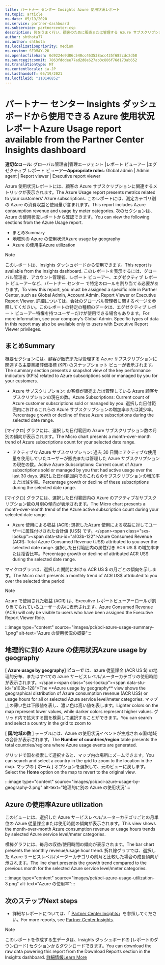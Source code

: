 ```yaml
---
title: パートナー センター Insights Azure 使用状況レポート
ms.topic: article
ms.date: 05/19/2020
ms.service: partner-dashboard
ms.subservice: partnercenter-csp
description: 何をうまく行い、顧客のために販売または管理する Azure サブスクリプションの使用を改善できる場所を確認します。
author: shthota77
ms.author: shthota
ms.localizationpriority: medium
ms.custom: SEOMAY.20
ms.openlocfilehash: 0d9224e9d86c540cc463538acc435f682cdc2d58
ms.sourcegitcommit: 7063fdddee77ad2d8e627ab3c806f76d173ab652
ms.translationtype: MT
ms.contentlocale: ja-JP
ms.lasthandoff: 05/19/2021
ms.locfileid: "110146852"
---
```

# <a name="azure-usage-report-available-from-the-partner-center-insights-dashboard"></a><span data-ttu-id="a103b-103">パートナー センター Insights ダッシュボードから使用できる Azure 使用状況レポート</span><span class="sxs-lookup"><span data-stu-id="a103b-103">Azure Usage report available from the Partner Center Insights dashboard</span></span>

<span data-ttu-id="a103b-104">**適切なロール**: グローバル管理者|管理エージェント |レポート ビューアー |エグゼクティブ レポート ビューアー</span><span class="sxs-lookup"><span data-stu-id="a103b-104">**Appropriate roles**: Global admin | Admin agent | Report viewer | Executive report viewer</span></span>

<span data-ttu-id="a103b-105">Azure 使用状況レポートには、顧客の Azure サブスクリプションに関連するメトリックが表示されます。</span><span class="sxs-lookup"><span data-stu-id="a103b-105">The Azure Usage report presents metrics related to your customers’ Azure subscriptions.</span></span> <span data-ttu-id="a103b-106">このレポートには、測定カテゴリ別の Azure の消費収益と使用量が含まれます。</span><span class="sxs-lookup"><span data-stu-id="a103b-106">This report includes Azure consumption revenue and usage by meter categories.</span></span> <span data-ttu-id="a103b-107">次のセクションは、Azure の使用状況レポートから確認できます。</span><span class="sxs-lookup"><span data-stu-id="a103b-107">You can view the following sections from the Azure Usage report.</span></span>

- <span data-ttu-id="a103b-108">まとめ</span><span class="sxs-lookup"><span data-stu-id="a103b-108">Summary</span></span>
- <span data-ttu-id="a103b-109">地域別の Azure の使用状況</span><span class="sxs-lookup"><span data-stu-id="a103b-109">Azure usage by geography</span></span>
- <span data-ttu-id="a103b-110">Azure の使用率</span><span class="sxs-lookup"><span data-stu-id="a103b-110">Azure utilization</span></span>

 > [!NOTE]
 > <span data-ttu-id="a103b-111">このレポートは、Insights ダッシュボードから使用できます。</span><span class="sxs-lookup"><span data-stu-id="a103b-111">This report is available from the Insights dashboard.</span></span> <span data-ttu-id="a103b-112">このレポートを表示するには、グローバル管理者、アカウント管理者、レポート ビューアー、エグゼクティブ レポート ビューアーなど、パートナー センター で特定のロールを割り当てる必要があります。</span><span class="sxs-lookup"><span data-stu-id="a103b-112">To view this report, you must be assigned a specific role in Partner Center, such as Global Admin, Account Admin, Report Viewer or Executive Report Viewer.</span></span> <span data-ttu-id="a103b-113">詳細については、会社のグローバル管理者に関するページを参照してください。このレポートの特定の種類のデータは、エグゼクティブ レポート ビューアー特権を持つユーザーだけが使用できる場合もあります。</span><span class="sxs-lookup"><span data-stu-id="a103b-113">For more information, see your company's Global Admin. Specific types of data in this report may also be available only to users with Executive Report Viewer privileges.</span></span>

## <a name="summary"></a><span data-ttu-id="a103b-114">まとめ</span><span class="sxs-lookup"><span data-stu-id="a103b-114">Summary</span></span>

<span data-ttu-id="a103b-115">概要セクションには、顧客が販売または管理する Azure サブスクリプションに関連する主要業績評価指標 (KPI) のスナップショット ビューが表示されます。</span><span class="sxs-lookup"><span data-stu-id="a103b-115">The summary section presents a snapshot view of the key performance indicators (KPIs) related to Azure subscriptions sold or managed by you for your customers.</span></span>  

- <span data-ttu-id="a103b-116">Azure サブスクリプション: お客様が販売または管理している Azure 顧客サブスクリプションの現在の数。</span><span class="sxs-lookup"><span data-stu-id="a103b-116">Azure Subscriptions: Current count of Azure customer subscriptions sold or managed by you.</span></span>
<span data-ttu-id="a103b-117">選択した日付範囲内におけるこれらの Azure サブスクリプションの増加率または減少率。</span><span class="sxs-lookup"><span data-stu-id="a103b-117">Percentage growth or decline of these Azure subscriptions during the selected date range.</span></span>

<span data-ttu-id="a103b-118">[マイクロ] グラフには、選択した日付範囲の Azure サブスクリプション数の月別の傾向が表示されます。</span><span class="sxs-lookup"><span data-stu-id="a103b-118">The Micro chart presents a month-over-month trend of Azure subscriptions count for your selected date range.</span></span>
- <span data-ttu-id="a103b-119">アクティブな Azure サブスクリプション: 過去 30 日間にアクティブな使用量を使用していたユーザーが販売または管理した Azure サブスクリプションの現在の数。</span><span class="sxs-lookup"><span data-stu-id="a103b-119">Active Azure Subscriptions: Current count of Azure subscriptions sold or managed by you that had active usage over the last 30 days.</span></span>
<span data-ttu-id="a103b-120">選択した日付範囲内でのこれらのサブスクリプションの増加率または減少率。</span><span class="sxs-lookup"><span data-stu-id="a103b-120">Percentage growth or decline of these subscriptions during the selected date range.</span></span>

<span data-ttu-id="a103b-121">[マイクロ] グラフには、選択した日付範囲内の Azure のアクティブなサブスクリプション数の月別の傾向が表示されます。</span><span class="sxs-lookup"><span data-stu-id="a103b-121">The Micro chart presents a month-over-month trend of the Azure active subscription count during your selected date range.</span></span>

- <span data-ttu-id="a103b-122">Azure 使用による収益 (ACR): 選択したAzure 使用による収益に対してユーザーに属性付けされた合計値 (US$) です。</span><span class="sxs-lookup"><span data-stu-id="a103b-122">Azure Consumed Revenue (ACR): Total Azure Consumed Revenue (US$) attributed to you over the selected date range.</span></span>
<span data-ttu-id="a103b-123">選択した日付範囲内の属性付き ACR US $ の増加率または拒否比率。</span><span class="sxs-lookup"><span data-stu-id="a103b-123">Percentage growth or decline of attributed ACR US$ during the selected date range.</span></span> 

<span data-ttu-id="a103b-124">マイクログラフは、選択した期間における ACR US $ の月ごとの傾向を示します。</span><span class="sxs-lookup"><span data-stu-id="a103b-124">The Micro chart presents a monthly trend of ACR US$ attributed to you over the selected time period</span></span>


> [!NOTE]
 > <span data-ttu-id="a103b-125">Azure で使用された収益 (ACR) は、Executive レポートビューアーロールが割り当てられているユーザーのみに表示されます。</span><span class="sxs-lookup"><span data-stu-id="a103b-125">Azure Consumed Revenue (ACR) will only be visible to users who have been assigned the Executive Report Viewer Role.</span></span>

:::image type="content" source="images/pci/pci-azure-usage-summary-1.png" alt-text="Azure の使用状況の概要":::

## <a name="azure-usage-by-geography"></a><span data-ttu-id="a103b-127">地理的に別の Azure の使用状況</span><span class="sxs-lookup"><span data-stu-id="a103b-127">Azure usage by geography</span></span>

<span data-ttu-id="a103b-128">[ **Azure usage by geography] ビューで** は、azure 従量課金 (ACR US $) の地理的分布、またはすべての azure サービスレベル/メーターカテゴリの使用時間が表示されます。</span><span class="sxs-lookup"><span data-stu-id="a103b-128">The **Azure usage by geography** view shows the geographical distribution of Azure consumption revenue (ACR US$) or usage hours for all or selected Azure service level/meter categories.</span></span> <span data-ttu-id="a103b-129">マップ上の薄い色は下限値を表し、濃い色は高い値を表します。</span><span class="sxs-lookup"><span data-stu-id="a103b-129">Lighter colors on the map represent lower values, while darker colors represent higher values.</span></span> <span data-ttu-id="a103b-130">グリッド内で拡大する国を検索して選択することができます。</span><span class="sxs-lookup"><span data-stu-id="a103b-130">You can search and select a country in the grid to zoom to</span></span> 

<span data-ttu-id="a103b-131">[ **国/地域の数** ] テーブルには、Azure の使用状況イベントが生成される国/地域の合計が表示されます。</span><span class="sxs-lookup"><span data-stu-id="a103b-131">The **Number of countries/region** table presents the total countries/regions where Azure usage events are generated.</span></span>

<span data-ttu-id="a103b-132">グリッドで国を検索して選択すると、マップ内の場所にズームできます。</span><span class="sxs-lookup"><span data-stu-id="a103b-132">You can search and select a country in the grid to zoom to the location in the map.</span></span> <span data-ttu-id="a103b-133">マップの [ **ホーム** ] オプションを選択して、元のビューに戻します。</span><span class="sxs-lookup"><span data-stu-id="a103b-133">Select the **Home** option on the map to revert to the original view.</span></span>

:::image type="content" source="images/pci/pci-azure-usage-by-geography-2.png" alt-text="地理的に別の Azure の使用状況":::

## <a name="azure-utilization"></a><span data-ttu-id="a103b-135">Azure の使用率</span><span class="sxs-lookup"><span data-stu-id="a103b-135">Azure utilization</span></span>

<span data-ttu-id="a103b-136">このビューには、選択した Azure サービスレベル/メーターカテゴリごとの月単位の Azure 従量課金または使用時間の傾向が表示されます。</span><span class="sxs-lookup"><span data-stu-id="a103b-136">This view shows the month-over-month Azure consumption revenue or usage hours trends by selected Azure service level/meter categories.</span></span> 

<span data-ttu-id="a103b-137">横棒グラフには、毎月の収益/使用時間の傾向が表示されます。</span><span class="sxs-lookup"><span data-stu-id="a103b-137">The bar chart presents the monthly revenue/usage hour trend.</span></span> <span data-ttu-id="a103b-138">折れ線グラフでは、選択した Azure サービスレベル/メーターカテゴリの前月と比較した場合の成長傾向が示されます。</span><span class="sxs-lookup"><span data-stu-id="a103b-138">The line chart presents the growth trend compared to the previous month for the selected Azure service level/meter categories.</span></span>

:::image type="content" source="images/pci/pci-azure-usage-utilization-3.png" alt-text="Azure の使用率":::

## <a name="next-steps"></a><span data-ttu-id="a103b-140">次のステップ</span><span class="sxs-lookup"><span data-stu-id="a103b-140">Next steps</span></span>

- <span data-ttu-id="a103b-141">詳細なレポートについては、「 [Partner Center Insights](partner-center-insights.md)」を参照してください。</span><span class="sxs-lookup"><span data-stu-id="a103b-141">For more reports, see [Partner Center Insights](partner-center-insights.md).</span></span>

>[!NOTE] 
> <span data-ttu-id="a103b-142">このレポートを作成する生データは、Insights ダッシュボードの [レポートのダウンロード] セクションからダウンロードできます。</span><span class="sxs-lookup"><span data-stu-id="a103b-142">You can download the raw data powering this report from the Download Reports section in the Insights dashboard.</span></span> [<span data-ttu-id="a103b-143">詳細情報</span><span class="sxs-lookup"><span data-stu-id="a103b-143">Learn More</span></span>](pci-download-reports.md) 
